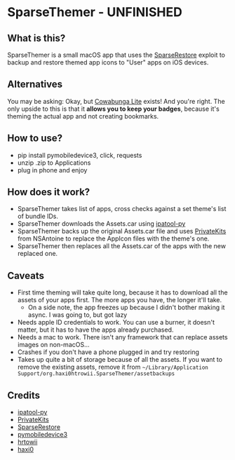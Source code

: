 # SparseThemer - UNFINISHED
## What is this?
SparseThemer is a small macOS app that uses the [SparseRestore](https://github.com/JJTech0130/TrollRestore/tree/main/sparserestore) exploit to backup and restore themed app icons to "User" apps on iOS devices.

## Alternatives
You may be asking: Okay, but [Cowabunga Lite](https://github.com/leminlimez/CowabungaLite) exists! 
And you're right. The only upside to this is that it **allows you to keep your badges**, because it's theming the actual app and not creating bookmarks.

## How to use?
* pip install pymobiledevice3, click, requests
* unzip .zip to Applications
* plug in phone and enjoy

## How does it work?
* SparseThemer takes list of apps, cross checks against a set theme's list of bundle IDs.
* SparseThemer downloads the Assets.car using [ipatool-py](https://github.com/NyaMisty/ipatool-py)
* SparseThemer backs up the original Assets.car file and uses [PrivateKits](https://github.com/NSAntoine/PrivateKits/tree/haxi-test) from NSAntoine to replace the AppIcon files with the theme's one.
* SparseThemer then replaces all the Assets.car of the apps with the new replaced one.

## Caveats
* First time theming will take quite long, because it has to download all the assets of your apps first. The more apps you have, the longer it'll take.
  * On a side note, the app freezes up because I didn't bother making it async. I was going to, but got lazy
* Needs apple ID credentials to work. You can use a burner, it doesn't matter, but it has to have the apps already purchased.
* Needs a mac to work. There isn't any framework that can replace assets images on non-macOS...
* Crashes if you don't have a phone plugged in and try restoring
* Takes up quite a bit of storage because of all the assets. If you want to remove the existing assets, remove it from `~/Library/Application Support/org.haxi0htrowii.SparseThemer/assetbackups`


## Credits
* [ipatool-py](https://github.com/NyaMisty/ipatool-py)
* [PrivateKits](https://github.com/NSAntoine/PrivateKits/tree/haxi-test)
* [SparseRestore](https://github.com/JJTech0130/TrollRestore/tree/main/sparserestore)
* [pymobiledevice3](https://github.com/doronz88/pymobiledevice3)
* [hrtowii](https://github.com/hrtowii)
* [haxi0](https://github.com/haxi0)
